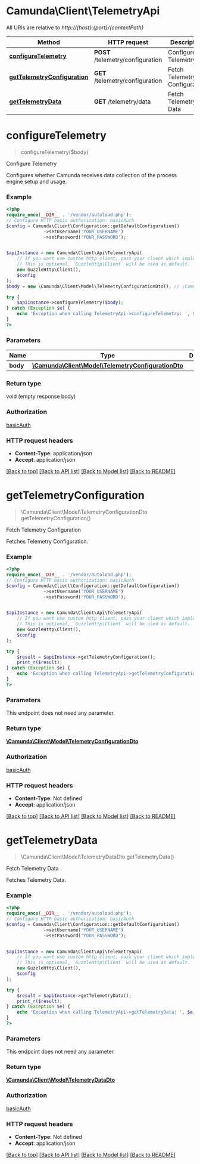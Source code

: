 # Camunda\Client\TelemetryApi

All URIs are relative to *http://{host}:{port}/{contextPath}*

Method | HTTP request | Description
------------- | ------------- | -------------
[**configureTelemetry**](TelemetryApi.md#configuretelemetry) | **POST** /telemetry/configuration | Configure Telemetry
[**getTelemetryConfiguration**](TelemetryApi.md#gettelemetryconfiguration) | **GET** /telemetry/configuration | Fetch Telemetry Configuration
[**getTelemetryData**](TelemetryApi.md#gettelemetrydata) | **GET** /telemetry/data | Fetch Telemetry Data

# **configureTelemetry**
> configureTelemetry($body)

Configure Telemetry

Configures whether Camunda receives data collection of the process engine setup and usage.

### Example
```php
<?php
require_once(__DIR__ . '/vendor/autoload.php');
// Configure HTTP basic authorization: basicAuth
$config = Camunda\Client\Configuration::getDefaultConfiguration()
              ->setUsername('YOUR_USERNAME')
              ->setPassword('YOUR_PASSWORD');


$apiInstance = new Camunda\Client\Api\TelemetryApi(
    // If you want use custom http client, pass your client which implements `GuzzleHttp\ClientInterface`.
    // This is optional, `GuzzleHttp\Client` will be used as default.
    new GuzzleHttp\Client(),
    $config
);
$body = new \Camunda\Client\Model\TelemetryConfigurationDto(); // \Camunda\Client\Model\TelemetryConfigurationDto | 

try {
    $apiInstance->configureTelemetry($body);
} catch (Exception $e) {
    echo 'Exception when calling TelemetryApi->configureTelemetry: ', $e->getMessage(), PHP_EOL;
}
?>
```

### Parameters

Name | Type | Description  | Notes
------------- | ------------- | ------------- | -------------
 **body** | [**\Camunda\Client\Model\TelemetryConfigurationDto**](../Model/TelemetryConfigurationDto.md)|  | [optional]

### Return type

void (empty response body)

### Authorization

[basicAuth](../../README.md#basicAuth)

### HTTP request headers

 - **Content-Type**: application/json
 - **Accept**: application/json

[[Back to top]](#) [[Back to API list]](../../README.md#documentation-for-api-endpoints) [[Back to Model list]](../../README.md#documentation-for-models) [[Back to README]](../../README.md)

# **getTelemetryConfiguration**
> \Camunda\Client\Model\TelemetryConfigurationDto getTelemetryConfiguration()

Fetch Telemetry Configuration

Fetches Telemetry Configuration.

### Example
```php
<?php
require_once(__DIR__ . '/vendor/autoload.php');
// Configure HTTP basic authorization: basicAuth
$config = Camunda\Client\Configuration::getDefaultConfiguration()
              ->setUsername('YOUR_USERNAME')
              ->setPassword('YOUR_PASSWORD');


$apiInstance = new Camunda\Client\Api\TelemetryApi(
    // If you want use custom http client, pass your client which implements `GuzzleHttp\ClientInterface`.
    // This is optional, `GuzzleHttp\Client` will be used as default.
    new GuzzleHttp\Client(),
    $config
);

try {
    $result = $apiInstance->getTelemetryConfiguration();
    print_r($result);
} catch (Exception $e) {
    echo 'Exception when calling TelemetryApi->getTelemetryConfiguration: ', $e->getMessage(), PHP_EOL;
}
?>
```

### Parameters
This endpoint does not need any parameter.

### Return type

[**\Camunda\Client\Model\TelemetryConfigurationDto**](../Model/TelemetryConfigurationDto.md)

### Authorization

[basicAuth](../../README.md#basicAuth)

### HTTP request headers

 - **Content-Type**: Not defined
 - **Accept**: application/json

[[Back to top]](#) [[Back to API list]](../../README.md#documentation-for-api-endpoints) [[Back to Model list]](../../README.md#documentation-for-models) [[Back to README]](../../README.md)

# **getTelemetryData**
> \Camunda\Client\Model\TelemetryDataDto getTelemetryData()

Fetch Telemetry Data

Fetches Telemetry Data.

### Example
```php
<?php
require_once(__DIR__ . '/vendor/autoload.php');
// Configure HTTP basic authorization: basicAuth
$config = Camunda\Client\Configuration::getDefaultConfiguration()
              ->setUsername('YOUR_USERNAME')
              ->setPassword('YOUR_PASSWORD');


$apiInstance = new Camunda\Client\Api\TelemetryApi(
    // If you want use custom http client, pass your client which implements `GuzzleHttp\ClientInterface`.
    // This is optional, `GuzzleHttp\Client` will be used as default.
    new GuzzleHttp\Client(),
    $config
);

try {
    $result = $apiInstance->getTelemetryData();
    print_r($result);
} catch (Exception $e) {
    echo 'Exception when calling TelemetryApi->getTelemetryData: ', $e->getMessage(), PHP_EOL;
}
?>
```

### Parameters
This endpoint does not need any parameter.

### Return type

[**\Camunda\Client\Model\TelemetryDataDto**](../Model/TelemetryDataDto.md)

### Authorization

[basicAuth](../../README.md#basicAuth)

### HTTP request headers

 - **Content-Type**: Not defined
 - **Accept**: application/json

[[Back to top]](#) [[Back to API list]](../../README.md#documentation-for-api-endpoints) [[Back to Model list]](../../README.md#documentation-for-models) [[Back to README]](../../README.md)

